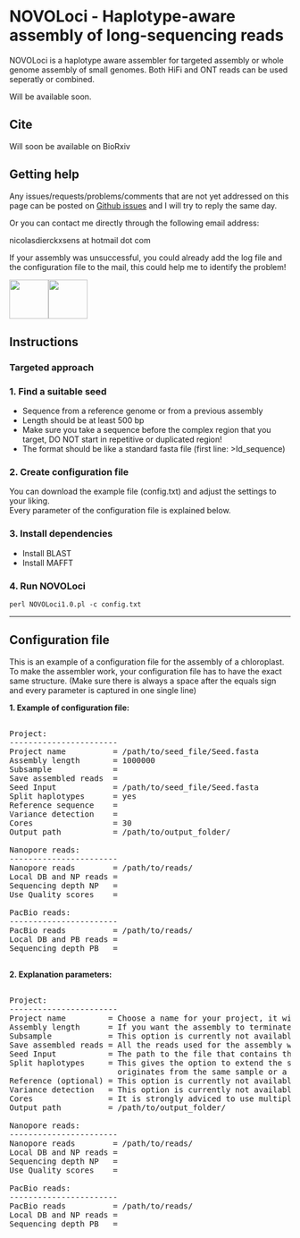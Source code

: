 # NOVOLoci - Haplotype-aware assembly of long-sequencing reads

NOVOLoci is a haplotype aware assembler for targeted assembly or whole genome assembly of small genomes.
Both HiFi and ONT reads can be used seperatly or combined.

Will be available soon.

## Cite

Will soon be available on BioRxiv 

## Getting help

Any issues/requests/problems/comments that are not yet addressed on this page can be posted on [Github issues](https://github.com/ndierckx/NOVOLoci/issues) and I will try to reply the same day.

Or you can contact me directly through the following email address:

nicolasdierckxsens at hotmail dot com 

If your assembly was unsuccessful, you could already add the log file and the configuration file to the mail, this could help me to identify the problem!

<a href="https://gbiomed.kuleuven.be/english/cme/research/laboratories/laboratory-for-cytogenetics-and-genome-research/laboratory-for-cytogenetics-and-genome-research" target="_blank"><img border="0" src="https://upload.wikimedia.org/wikipedia/commons/thumb/4/49/KU_Leuven_logo.svg/768px-KU_Leuven_logo.svg.png" width=auto height="70"></a><a href="https://groups.oist.jp/grsu" target="_blank"><img border="0" src="https://upload.wikimedia.org/wikipedia/commons/thumb/e/ef/OIST_logo.png/1200px-OIST_logo.png" width=auto height="70"></a>


## Instructions

### Targeted approach

### 1. Find a suitable seed

- Sequence from a reference genome or from a previous assembly
- Length should be at least 500 bp
- Make sure you take a sequence before the complex region that you target, DO NOT start in repetitive or duplicated region!
- The format should be like a standard fasta file (first line: >Id_sequence)


### 2. Create configuration file

You can download the example file (config.txt) and adjust the settings to your liking.  
Every parameter of the configuration file is explained below. 

### 3. Install dependencies

- Install BLAST
- Install MAFFT


### 4. Run NOVOLoci

<code>perl NOVOLoci1.0.pl -c config.txt</code>


----------------------------------------------------------------------------------------------------------

## Configuration file

This is an example of a configuration file for the assembly of a chloroplast.
To make the assembler work, your configuration file has to have the exact same structure.
(Make sure there is always a space after the equals sign and every parameter is captured in one single line)

**1. Example of configuration file:**

<pre>

Project:
-----------------------
Project name          = /path/to/seed_file/Seed.fasta
Assembly length       = 1000000
Subsample             = 
Save assembled reads  = 
Seed Input            = /path/to/seed_file/Seed.fasta
Split haplotypes      = yes
Reference sequence    = 
Variance detection    = 
Cores                 = 30
Output path           = /path/to/output_folder/

Nanopore reads:
-----------------------
Nanopore reads        = /path/to/reads/
Local DB and NP reads =
Sequencing depth NP   = 
Use Quality scores    =

PacBio reads:
-----------------------
PacBio reads          = /path/to/reads/
Local DB and PB reads =
Sequencing depth PB   = 

</pre>

**2. Explanation parameters:**
<pre>

Project:
-----------------------
Project name         = Choose a name for your project, it will be used for the output files.
Assembly length      = If you want the assembly to terminate after a certain length, you can use this option
Subsample            = This option is currently not available
Save assembled reads = All the reads used for the assembly will be stored in seperate files (yes/no)
Seed Input           = The path to the file that contains the seed sequence.
Split haplotypes     = This gives the option to extend the seed directly, in stead of finding matching reads. Only use this when your seed 
                       originates from the same sample or a close reference (yes/no)
Reference (optional) = This option is currently not available.
Variance detection   = This option is currently not available.
Cores                = It is strongly adviced to use multiple cores for the assembly, give here the available cores
Output path          = /path/to/output_folder/

Nanopore reads:
-----------------------
Nanopore reads        = /path/to/reads/
Local DB and NP reads =
Sequencing depth NP   =
Use Quality scores    =

PacBio reads:
-----------------------
PacBio reads          = /path/to/reads/
Local DB and NP reads =
Sequencing depth PB   = 

</pre>
